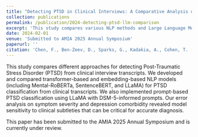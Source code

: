 ```yaml
---
title: "Detecting PTSD in Clinical Interviews: A Comparative Analysis of NLP Methods and Large Language Models"
collection: publications
permalink: /publication/2024-detecting-ptsd-llm-comparison
excerpt: 'This study compares various NLP methods and Large Language Models for detecting PTSD from clinical interview transcripts.'
date: 2024-02-01
venue: 'Submitted to AMIA 2025 Annual Symposium'
paperurl: ''
citation: 'Chen, F., Ben-Zeev, D., Sparks, G., Kadakia, A., Cohen, T. (2024). &quot;Detecting PTSD in Clinical Interviews: A Comparative Analysis of NLP Methods and Large Language Models.&quot; <i>Submitted to AMIA 2025 Annual Symposium</i>.'
---
```


This study compares different approaches for detecting Post-Traumatic Stress Disorder (PTSD) from clinical interview transcripts. We developed and compared transformer-based and embedding-based NLP models (including Mental-RoBERTa, SentenceBERT, and LLaMA) for PTSD classification from clinical transcripts. We also implemented prompt-based PTSD classification using LLaMA with DSM-5-informed prompts. Our error analysis on symptom severity and depression comorbidity revealed model sensitivity to clinical subtleties that can be critical for accurate diagnosis.

This paper has been submitted to the AMIA 2025 Annual Symposium and is currently under review. 